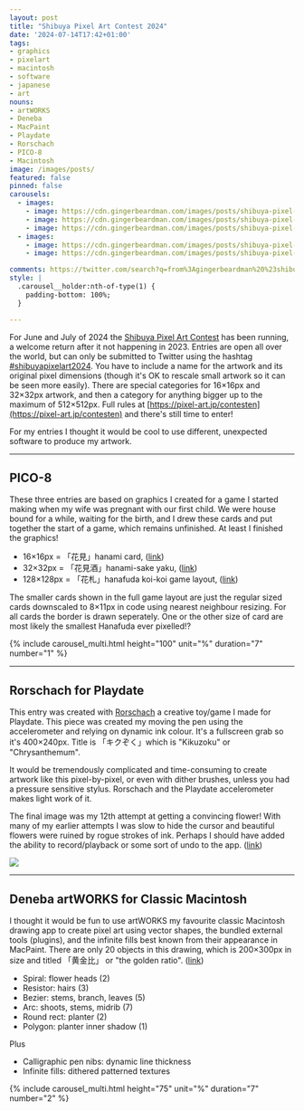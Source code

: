 ```yaml
---
layout: post
title: "Shibuya Pixel Art Contest 2024"
date: '2024-07-14T17:42+01:00'
tags:
- graphics
- pixelart
- macintosh
- software
- japanese
- art
nouns:
- artWORKS
- Deneba
- MacPaint
- Playdate
- Rorschach
- PICO-8
- Macintosh
image: /images/posts/
featured: false
pinned: false
carousels:
  - images:
    - image: https://cdn.gingerbeardman.com/images/posts/shibuya-pixel-art-contest-2024-pico8-hanami.png
    - image: https://cdn.gingerbeardman.com/images/posts/shibuya-pixel-art-contest-2024-pico8-hanami-sake.png
    - image: https://cdn.gingerbeardman.com/images/posts/shibuya-pixel-art-contest-2024-pico8-hanafuda.png
  - images:
    - image: https://cdn.gingerbeardman.com/images/posts/shibuya-pixel-art-contest-2024-artworks1.png
    - image: https://cdn.gingerbeardman.com/images/posts/shibuya-pixel-art-contest-2024-artworks2.png

comments: https://twitter.com/search?q=from%3Agingerbeardman%20%23shibuyapixelart2024%20
style: |
  .carousel__holder:nth-of-type(1) {
    padding-bottom: 100%;
  }

---
```


For June and July of 2024 the [Shibuya Pixel Art Contest](https://pixel-art.jp/contesten) has been running, a welcome return after it not happening in 2023. Entries are open all over the world, but can only be submitted to Twitter using the hashtag [#shibuyapixelart2024](https://twitter.com/hashtag/shibuyapixelart2024). You have to include a name for the artwork and its original pixel dimensions (though it's OK to rescale small artwork so it can be seen more easily). There are special categories for 16×16px and 32×32px artwork, and then a category for anything bigger up to the maximum of 512×512px. Full rules at [https://pixel-art.jp/contesten](https://pixel-art.jp/contesten) and there's still time to enter!

For my entries I thought it would be cool to use different, unexpected software to produce my artwork.

----

## PICO-8

These three entries are based on graphics I created for a game I started making when my wife was pregnant with our first child. We were house bound for a while, waiting for the birth, and I drew these cards and put together the start of a game, which remains unfinished. At least I finished the graphics!

- 16×16px = 「花見」hanami card, ([link](https://twitter.com/gingerbeardman/status/1808102421077295350))
- 32×32px = 「花見酒」hanami-sake yaku, ([link](https://twitter.com/gingerbeardman/status/1808102225857720725))
- 128×128px = 「花札」hanafuda koi-koi game layout, ([link](https://twitter.com/gingerbeardman/status/1806905446805938219))

The smaller cards shown in the full game layout are just the regular sized cards downscaled to 8×11px in code using nearest neighbour resizing. For all cards the border is drawn seperately. One or the other size of card are most likely the smallest Hanafuda ever pixelled!?

{% include carousel_multi.html height="100" unit="%" duration="7" number="1" %}

----

## Rorschach for Playdate

This entry was created with [Rorschach](https://gingerbeardman.itch.io/rorschach) a creative toy/game I made for Playdate. This piece was created my moving the pen using the accelerometer and relying on dynamic ink colour. It's a fullscreen grab so it's 400×240px. Title is 「キクぞく」which is "Kikuzoku" or "Chrysanthemum".

It would be tremendously complicated and time-consuming to create artwork like this pixel-by-pixel, or even with dither brushes, unless you had a pressure sensitive stylus. Rorschach and the Playdate accelerometer makes light work of it.

The final image was my 12th attempt at getting a convincing flower! With many of my earlier attempts I was slow to hide the cursor and beautiful flowers were ruined by rogue strokes of ink. Perhaps I should have added the ability to record/playback or some sort of undo to the app. ([link](https://twitter.com/gingerbeardman/status/1810481363046318410))

![](https://cdn.gingerbeardman.com/images/posts/shibuya-pixel-art-contest-2024-rorschach.png)

----

## Deneba artWORKS for Classic Macintosh

I thought it would be fun to use artWORKS my favourite classic Macintosh drawing app to create pixel art using vector shapes, the bundled external tools (plugins), and the infinite fills best known from their appearance in MacPaint. There are only 20 objects in this drawing, which is 200×300px in size and titled 「黄金比」 or "the golden ratio". ([link](https://twitter.com/gingerbeardman/status/1812491599789576474))

- Spiral: flower heads (2)
- Resistor: hairs (3)
- Bezier: stems, branch, leaves (5)
- Arc: shoots, stems, midrib (7)
- Round rect: planter (2)
- Polygon: planter inner shadow (1)

Plus
- Calligraphic pen nibs: dynamic line thickness
- Infinite fills: dithered patterned textures

{% include carousel_multi.html height="75" unit="%" duration="7" number="2" %}
